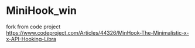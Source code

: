 # MiniHook_win
fork from code project https://www.codeproject.com/Articles/44326/MinHook-The-Minimalistic-x-x-API-Hooking-Libra
